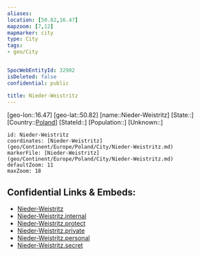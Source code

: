 ```yaml
---
aliases: 
location: [50.82,16.47]
mapzoom: [7,12] 
mapmarker: city 
type: City
tags:
- geo/City


SpocWebEntityId: 32902
isDeleted: false
confidential: public

title: Nieder-Weistritz
---
```

[geo-lon::16.47]
[geo-lat::50.82]
[name::Nieder-Weistritz]
[State::]
[Country::[Poland](geo/Continent/Europe/Poland.md)]
[StateId::]
[Population::]
[Unknown::]


```leaflet
id: Nieder-Weistritz
coordinates: [Nieder-Weistritz](geo/Continent/Europe/Poland/City/Nieder-Weistritz.md)
markerFile: [Nieder-Weistritz](geo/Continent/Europe/Poland/City/Nieder-Weistritz.md)
defaultZoom: 11 
maxZoom: 18
```


## Confidential Links & Embeds: 
- [Nieder-Weistritz](../../../../../../_public/geo/Continent/Europe/Poland/City/Nieder-Weistritz.md) 
- [Nieder-Weistritz.internal](../../../../../../_internal/geo/Continent/Europe/Poland/City/Nieder-Weistritz.internal.md) 
- [Nieder-Weistritz.protect](../../../../../../_protect/geo/Continent/Europe/Poland/City/Nieder-Weistritz.protect.md) 
- [Nieder-Weistritz.private](../../../../../../_private/geo/Continent/Europe/Poland/City/Nieder-Weistritz.private.md) 
- [Nieder-Weistritz.personal](../../../../../../_personal/geo/Continent/Europe/Poland/City/Nieder-Weistritz.personal.md) 
- [Nieder-Weistritz.secret](../../../../../../_secret/geo/Continent/Europe/Poland/City/Nieder-Weistritz.secret.md) 

